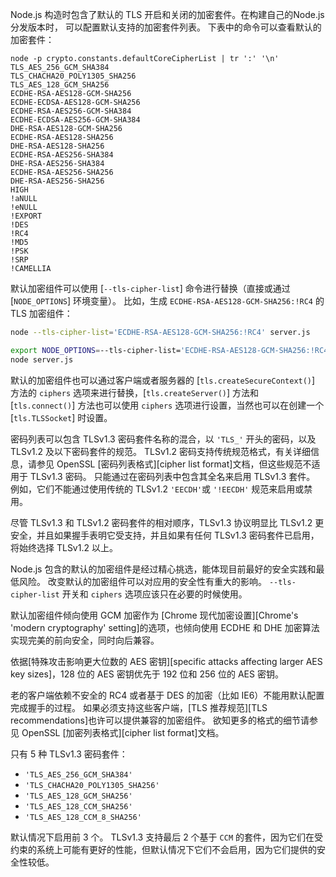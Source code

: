 
Node.js 构造时包含了默认的 TLS 开启和关闭的加密套件。在构建自己的Node.js分发版本时，
可以配置默认支持的加密套件列表。
下表中的命令可以查看默认的加密套件：
```console
node -p crypto.constants.defaultCoreCipherList | tr ':' '\n'
TLS_AES_256_GCM_SHA384
TLS_CHACHA20_POLY1305_SHA256
TLS_AES_128_GCM_SHA256
ECDHE-RSA-AES128-GCM-SHA256
ECDHE-ECDSA-AES128-GCM-SHA256
ECDHE-RSA-AES256-GCM-SHA384
ECDHE-ECDSA-AES256-GCM-SHA384
DHE-RSA-AES128-GCM-SHA256
ECDHE-RSA-AES128-SHA256
DHE-RSA-AES128-SHA256
ECDHE-RSA-AES256-SHA384
DHE-RSA-AES256-SHA384
ECDHE-RSA-AES256-SHA256
DHE-RSA-AES256-SHA256
HIGH
!aNULL
!eNULL
!EXPORT
!DES
!RC4
!MD5
!PSK
!SRP
!CAMELLIA
```

默认加密组件可以使用 [`--tls-cipher-list`] 命令进行替换（直接或通过 [`NODE_OPTIONS`] 环境变量）。
比如，生成 `ECDHE-RSA-AES128-GCM-SHA256:!RC4` 的 TLS 加密组件：

```bash
node --tls-cipher-list='ECDHE-RSA-AES128-GCM-SHA256:!RC4' server.js

export NODE_OPTIONS=--tls-cipher-list='ECDHE-RSA-AES128-GCM-SHA256:!RC4'
node server.js
```

默认的加密组件也可以通过客户端或者服务器的 [`tls.createSecureContext()`] 方法的 `ciphers` 选项来进行替换，[`tls.createServer()`] 方法和 [`tls.connect()`] 方法也可以使用 `ciphers` 选项进行设置，当然也可以在创建一个 [`tls.TLSSocket`] 时设置。

密码列表可以包含 TLSv1.3 密码套件名称的混合，以 `'TLS_'` 开头的密码，以及 TLSv1.2 及以下密码套件的规范。 
TLSv1.2 密码支持传统规范格式，有关详细信息，请参见 OpenSSL [密码列表格式][cipher list format]文档，但这些规范不适用于 TLSv1.3 密码。 
只能通过在密码列表中包含其全名来启用 TLSv1.3 套件。 
例如，它们不能通过使用传统的 TLSv1.2 `'EECDH'`或 `'!EECDH'` 规范来启用或禁用。

尽管 TLSv1.3 和 TLSv1.2 密码套件的相对顺序，TLSv1.3 协议明显比 TLSv1.2 更安全，并且如果握手表明它受支持，并且如果有任何 TLSv1.3 密码套件已启用，将始终选择 TLSv1.2 以上。

Node.js 包含的默认的加密组件是经过精心挑选，能体现目前最好的安全实践和最低风险。
改变默认的加密组件可以对应用的安全性有重大的影响。
`--tls-cipher-list` 开关和 `ciphers` 选项应该只在必要的时候使用。

默认加密组件倾向使用 GCM 加密作为 [Chrome 现代加密设置][Chrome's 'modern cryptography' setting]的选项，也倾向使用 ECDHE 和 DHE 加密算法实现完美的前向安全，同时向后兼容。

依据[特殊攻击影响更大位数的 AES 密钥][specific attacks affecting larger AES key sizes]，128 位的 AES 密钥优先于 192 位和 256 位的 AES 密钥。

老的客户端依赖不安全的 RC4 或者基于 DES 的加密（比如 IE6）不能用默认配置完成握手的过程。
如果必须支持这些客户端，[TLS 推荐规范][TLS recommendations]也许可以提供兼容的加密组件。
欲知更多的格式的细节请参见 OpenSSL [加密列表格式][cipher list format]文档。

只有 5 种 TLSv1.3 密码套件：
- `'TLS_AES_256_GCM_SHA384'`
- `'TLS_CHACHA20_POLY1305_SHA256'`
- `'TLS_AES_128_GCM_SHA256'`
- `'TLS_AES_128_CCM_SHA256'`
- `'TLS_AES_128_CCM_8_SHA256'`

默认情况下启用前 3 个。 
TLSv1.3 支持最后 2 个基于 `CCM` 的套件，因为它们在受约束的系统上可能有更好的性能，但默认情况下它们不会启用，因为它们提供的安全性较低。

